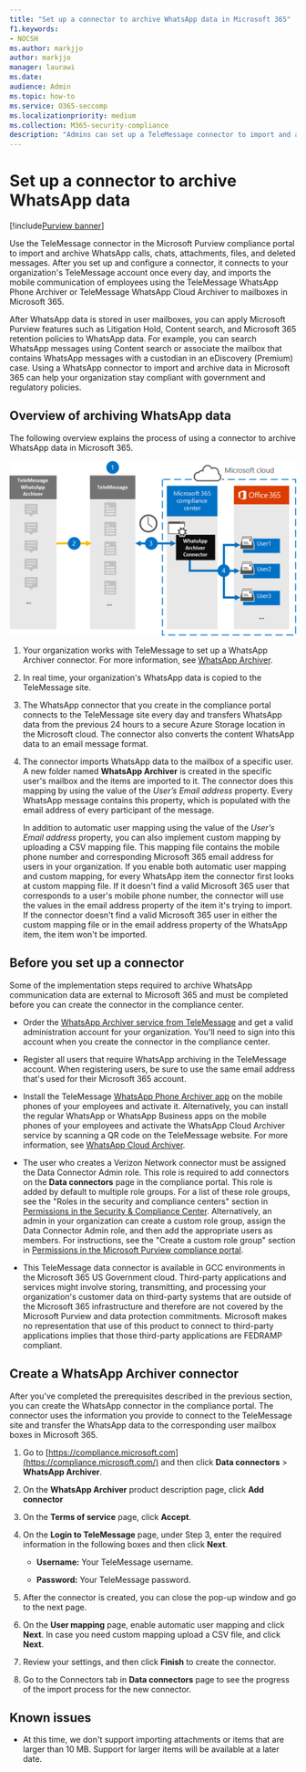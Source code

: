 ```yaml
---
title: "Set up a connector to archive WhatsApp data in Microsoft 365"
f1.keywords:
- NOCSH
ms.author: markjjo
author: markjjo
manager: laurawi
ms.date: 
audience: Admin
ms.topic: how-to
ms.service: O365-seccomp
ms.localizationpriority: medium
ms.collection: M365-security-compliance
description: "Admins can set up a TeleMessage connector to import and archive WhatsApp data in Microsoft 365. This lets you archive data from third-party data sources in Microsoft 365 so you can use compliance features such as legal hold, content search, and retention policies to manage your organization's third-party data."
---
```


# Set up a connector to archive WhatsApp data

[!include[Purview banner](../includes/purview-rebrand-banner.md)]

Use the TeleMessage connector in the Microsoft Purview compliance portal to import and archive WhatsApp calls, chats, attachments, files, and deleted messages. After you set up and configure a connector, it connects to your organization's TeleMessage account once every day, and imports the mobile communication of employees using the TeleMessage WhatsApp Phone Archiver or TeleMessage WhatsApp Cloud Archiver to mailboxes in Microsoft 365.

After WhatsApp data is stored in user mailboxes, you can apply Microsoft Purview features such as Litigation Hold, Content search, and Microsoft 365 retention policies to WhatsApp data. For example, you can search WhatsApp messages using Content search or associate the mailbox that contains WhatsApp messages with a custodian in an eDiscovery (Premium) case. Using a WhatsApp connector to import and archive data in Microsoft 365 can help your organization stay compliant with government and regulatory policies.

## Overview of archiving WhatsApp data

The following overview explains the process of using a connector to archive WhatsApp data in Microsoft 365.

![WhatsApp archiving workflow.](../media/WhatsAppConnectorWorkflow.png)

1. Your organization works with TeleMessage to set up a WhatsApp Archiver connector. For more information, see [WhatsApp Archiver](https://www.telemessage.com/office365-activation-for-whatsapp-archiver).

2. In real time, your organization's WhatsApp data is copied to the TeleMessage site.

3. The WhatsApp connector that you create in the compliance portal connects to the TeleMessage site every day and transfers WhatsApp data from the previous 24 hours to a secure Azure Storage location in the Microsoft cloud. The connector also converts the content WhatsApp data to an email message format.

4. The connector imports WhatsApp data to the mailbox of a specific user. A new folder named **WhatsApp Archiver** is created in the specific user's mailbox and the items are imported to it. The connector does this mapping by using the value of the *User’s Email address* property. Every WhatsApp message contains this property, which is populated with the email address of every participant of the message.

   In addition to automatic user mapping using the value of the *User’s Email address* property, you can also implement custom mapping by uploading a CSV mapping file. This mapping file contains the mobile phone number and corresponding Microsoft 365 email address for users in your organization. If you enable both automatic user mapping and custom mapping, for every WhatsApp item the connector first looks at custom mapping file. If it doesn't find a valid Microsoft 365 user that corresponds to a user's mobile phone number, the connector will use the values in the email address property of the item it's trying to import. If the connector doesn't find a valid Microsoft 365 user in either the custom mapping file or in the email address property of the WhatsApp item, the item won't be imported.

## Before you set up a connector

Some of the implementation steps required to archive WhatsApp communication data are external to Microsoft 365 and must be completed before you can create the connector in the compliance center.

- Order the [WhatsApp Archiver service from TeleMessage](https://www.telemessage.com/mobile-archiver/order-mobile-archiver-for-o365) and get a valid administration account for your organization. You'll need to sign into this account when you create the connector in the compliance center.

- Register all users that require WhatsApp archiving in the TeleMessage account. When registering users, be sure to use the same email address that's used for their Microsoft 365 account.

- Install the TeleMessage [WhatsApp Phone Archiver app](https://www.telemessage.com/mobile-archiver/whatsapp-phone-archiver-2/) on the mobile phones of your employees and activate it. Alternatively, you can install the regular WhatsApp or WhatsApp Business apps on the mobile phones of your employees and activate the WhatsApp Cloud Archiver service by scanning a QR code on the TeleMessage website. For more information, see [WhatsApp Cloud Archiver](https://www.telemessage.com/mobile-archiver/whatsapp-archiver/whatsapp-cloud-archiver/).

- The user who creates a Verizon Network connector must be assigned the Data Connector Admin role. This role is required to add connectors on the **Data connectors** page in the compliance portal. This role is added by default to multiple role groups. For a list of these role groups, see the "Roles in the security and compliance centers" section in [Permissions in the Security & Compliance Center](../security/office-365-security/permissions-in-the-security-and-compliance-center.md#roles-in-the-security--compliance-center). Alternatively, an admin in your organization can create a custom role group, assign the Data Connector Admin role, and then add the appropriate users as members. For instructions, see the "Create a custom role group" section in [Permissions in the Microsoft Purview compliance portal](microsoft-365-compliance-center-permissions.md#create-a-custom-role-group).

- This TeleMessage data connector is available in GCC environments in the Microsoft 365 US Government cloud. Third-party applications and services might involve storing, transmitting, and processing your organization's customer data on third-party systems that are outside of the Microsoft 365 infrastructure and therefore are not covered by the Microsoft Purview and data protection commitments. Microsoft makes no representation that use of this product to connect to third-party applications implies that those third-party applications are FEDRAMP compliant.

## Create a WhatsApp Archiver connector

After you've completed the prerequisites described in the previous section, you can create the WhatsApp connector in the compliance portal. The connector uses the information you provide to connect to the TeleMessage site and transfer the WhatsApp data to the corresponding user mailbox boxes in Microsoft 365.

1. Go to [https://compliance.microsoft.com](https://compliance.microsoft.com/) and then click **Data connectors** > **WhatsApp Archiver**.

2. On the **WhatsApp Archiver** product description page, click **Add connector**

3. On the **Terms of service** page, click **Accept**.

4. On the **Login to TeleMessage** page, under Step 3, enter the required information in the following boxes and then click **Next**.

   - **Username:** Your TeleMessage username.

   - **Password:** Your TeleMessage password.

5. After the connector is created, you can close the pop-up window and go to the next page.

6. On the **User mapping** page, enable automatic user mapping and click **Next**. In case you need custom mapping upload a CSV file, and click **Next**.

7. Review your settings, and then click **Finish** to create the connector.

8. Go to the Connectors tab in **Data connectors** page to see the progress of the import process for the new connector.

## Known issues

- At this time, we don't support importing attachments or items that are larger than 10 MB. Support for larger items will be available at a later date.
